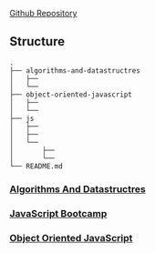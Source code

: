 [Github Repository](https://github.com/RussellAbraham/javascript/courses)

## Structure

```
.
├── algorithms-and-datastructres
│   ├── 
│   └── 
├── object-oriented-javascript
│   ├── 
│   └── 
├── js
│   ├── 
│   ├── 
│   └── 
│       ├── 
│       └── 
└── README.md
```

### [Algorithms And Datastructres](https://russellabraham.github.io/javascript/courses/algorithms-and-datastructres)

### [JavaScript Bootcamp](https://russellabraham.github.io/javascript/courses/javascript-bootcamp)

### [Object Oriented JavaScript](https://russellabraham.github.io/javascript/courses/object-oriented-javascripts)
